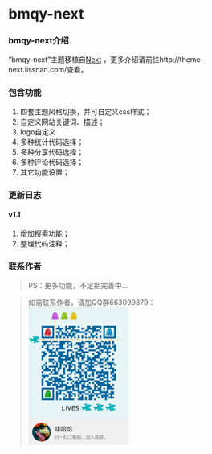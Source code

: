# bmqy-next

### bmqy-next介绍
“bmqy-next”主题移植自[Next](http://theme-next.iissnan.com/) ，更多介绍请前往http://theme-next.iissnan.com/查看。
### 包含功能
1. 四套主题风格切换，并可自定义css样式；
2. 自定义网站关键词、描述；
3. logo自定义
4. 多种统计代码选择；
5. 多种分享代码选择；
6. 多种评论代码选择；
7. 其它功能设置；  

### 更新日志
#### v1.1
1. 增加搜索功能；
2. 整理代码注释；

### 联系作者
>PS：更多功能，不定期完善中...  
  
> 如需联系作者，请加QQ群663099879：  
> <img src="https://raw.githubusercontent.com/bmqy/taomi-tools/master/images/temp_qrcode_share_663099879.png" width="200" />
